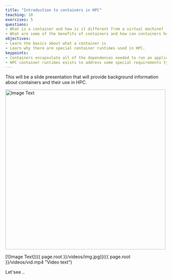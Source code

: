 ```yaml
---
title: "Introduction to containers in HPC"
teaching: 10
exercises: 5
questions:
- What is a container and how is it different from a virtual machine?
- What are some of the benefits of containers and how can containers help me do my job better?
objectives:
- Learn the basics about what a container is
- Learn why there are special container runtimes used in HPC.
keypoints:
- Containers encapsulate all of the dependences needed to run an application
- HPC container runtimes exists to address some special requirements typically found in HPC.
---
```


This will be a slide presentation that will provide background information about containers and their use in HPC.


<a href="{{ page.root }}/videos/vid.mp4" title="Video Title"><img src="{{ page.root }}/videos/img.jpg" alt="Image Text" width="500"></a>

[![Image Text]({{ page.root }}/videos/img.jpg)]({{ page.root }}/videos/vid.mp4 "Video text")


Let'see ..
